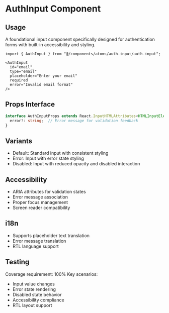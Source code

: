 
# AuthInput Component

## Usage
A foundational input component specifically designed for authentication forms with built-in accessibility and styling.

```tsx
import { AuthInput } from "@/components/atoms/auth-input/auth-input";

<AuthInput
  id="email"
  type="email"
  placeholder="Enter your email"
  required
  error="Invalid email format"
/>
```

## Props Interface
```typescript
interface AuthInputProps extends React.InputHTMLAttributes<HTMLInputElement> {
  error?: string;  // Error message for validation feedback
}
```

## Variants
- Default: Standard input with consistent styling
- Error: Input with error state styling
- Disabled: Input with reduced opacity and disabled interaction

## Accessibility
- ARIA attributes for validation states
- Error message association
- Proper focus management
- Screen reader compatibility

## i18n
- Supports placeholder text translation
- Error message translation
- RTL language support

## Testing
Coverage requirement: 100%
Key scenarios:
- Input value changes
- Error state rendering
- Disabled state behavior
- Accessibility compliance
- RTL layout support



